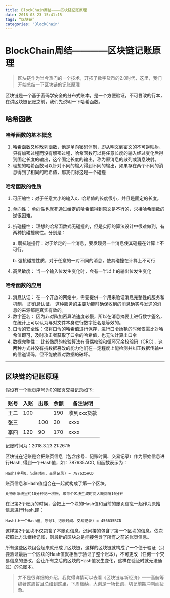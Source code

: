 ```yaml
---
title: BlockChain周结————区块链记账原理
date: 2018-03-23 15:41:15
tags: “区块链”
categories: "BlockChain"
---
```


# BlockChain周结————区块链记账原理

> 区块链作为当今热门的一个技术，开拓了数字货币的2.0时代，这里，我们开始总结一下区块链的记账原理

区块链是一个基于密码学安全的分布式账本，是一个方便验证，不可篡改的行本，在讲区块链记账之前，我们先说明一下哈希函数。

## 哈希函数

### 哈希函数的基本概念

1. 哈希函数又称散列函数，他是单向密码体制，即从明文到密文的不可逆映射，只有加密过程而没有解密过程，哈希函数可以将任意长度的输入经过变化后得到固定长度的输出，这个固定长度的输出，称为原消息的散列或消息映射。
2. 理想的哈希函数可以针对不同的输入得到不同的输出，如果存在两个不同的消息得到了相同的哈希值，那我们称这是一个碰撞

### 哈希函数的性质

1. 可压缩性：对于任意大小的输入x，哈希值的长度很小，并且是固定的长度。

2. 单向性： 单向性也就死通过给定的哈希值得到原文是不行的，求接哈希函数的逆很困难。

3. 抗碰撞性： 理想的哈希函数式无碰撞的，但是实际的算法设计中很难做到，有两种抗碰撞属性。分别是：

   a. 弱抗碰撞行：对于给定的一个消息，要发现另一个消息使其碰撞在计算上不可行。

   b. 强抗碰撞性质，对于任意的一对不同的消息，使其碰撞在计算上不可行

4. 高灵敏度： 当一个输入位发生变化时，会有一半以上的输出位发生变化

### 哈希函数的应用

1. 消息认证： 在一个开放的网络中，需要提供一个用来验证消息完整性的服务和机制， 即消息认证， 这种服务的主要功能时确保收到的消息确实与发送的消息的来源都是真实有效的。
2. 数字签名： 因为非对阵加密算法速度较慢，所以在消息摘要上进行数字签名，在统计上可以认为与对文件本身进行数字签名是等效的。
3. 口令的安全性：仅将口令的哈希值进行保存，进行口令娇艳的时候仅需比对哈希值即可，及时攻击者获取了口令的哈希值，也无法计算出口令
4. 数据完整性： 比较熟悉的校验算法有奇偶校验和循环冗余校验码（CRC），这两种方式并没有抗数据篡改的能力他们在一定程度上能检测并纠正数据传输中的信道误码，但不能放置对数据的破坏。

------



## 区块链的记账原理

假设有一个账页序号为0的账页交易记录如下:

| 账号 | 入账 | 出账 | 余额 | 备注说明    |
| ---- | ---- | ---- | ---- | ----------- |
| 王二 | 100  |      | 190  | 收到xxx货款 |
| 张三 |      | 100  | 30   | xxxx        |
| 李四 | 120  | 90   | 170  | xxxx        |

记账时间为：2018.3.23 21:26:15

区块链在记账是会把账页信息（包含序号、记账时间、交易记录）作为原始信息进行Hash, 得到一个Hash值，如：787635ACD, 用函数表示为：

```
Hash(序号0、记账时间、交易记录) = 787635ACD
```

账页信息和Hash值组合在一起就构成了第一个区块。

```
比特币系统里约10分钟记一次账，即每个区块生成时间大概间隔10分钟
```

在记第2个账页的时候，会把上一个块的Hash值和当前的账页信息一起作为原始信息进行Hash,即：

```
Hash(上一个Hash值、序号1、记账时间、交易记录) = 456635BCD
```

这样第2个区块不仅包含了本账页信息，还间接的包含了第一个区块的信息。依次按照此方法继续记账，则最新的区块总是间接包含了所有之前的账页信息。

所有这些区块组合起来就形成了区块链，这样的区块链就构成了一个便于验证（只要验证最后一个区块的Hash值就相当于验证了整个账本），不可更改（任何一个交易信息的更改，会让所有之后的区块的Hash值发生变化，这样在验证时就无法通过）的总账本。

> 并不是很详细的介绍，我觉得详情可以去看《区块链与新经济》——高航等编著这周暂且总结到这里，下周继续，大创是一场长跑，切记前期冲刺而疲惫。